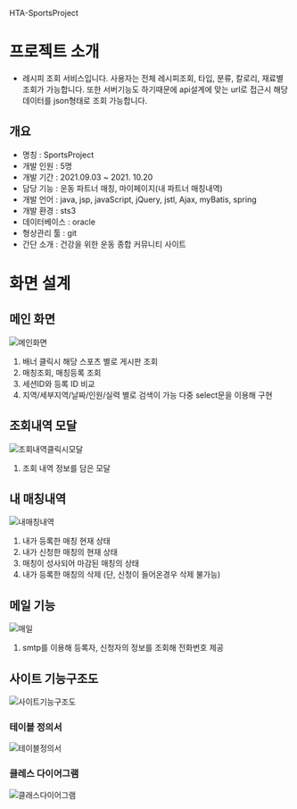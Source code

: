 HTA-SportsProject


# 프로젝트 소개

- 레시피 조회 서비스입니다. 사용자는 전체 레시피조회, 타입, 분류, 칼로리, 재료별 조회가 가능합니다. 또한 서버기능도 하기때문에 api설계에 맞는 url로 접근시 해당 데이터를 json형태로 조회 가능합니다.


## 개요

- 명칭 : SportsProject
- 개발 인원 : 5명
- 개발 기간 : 2021.09.03 ~ 2021. 10.20
- 담당 기능 : 운동 파트너 매칭, 마이페이지(내 파트너 매칭내역)
- 개발 언어 : java, jsp, javaScript, jQuery, jstl, Ajax, myBatis, spring
- 개발 환경 : sts3
- 데이터베이스 : oracle
- 형상관리 툴 : git
- 간단 소개 : 건강을 위한 운동 종합 커뮤니티 사이트


# 화면 설계

## 메인 화면

![메인화면](https://user-images.githubusercontent.com/87374274/179146922-e0cc183e-ef08-43e8-b9f3-f2313b58432e.PNG)

1. 배너 클릭시 해당 스포츠 별로 게시판 조회 
2. 매칭조회, 매칭등록 조회
3. 세션ID와 등록 ID 비교
4. 지역/세부지역/날짜/인원/실력 별로 검색이 가능 다중 select문을 이용해 구현


## 조회내역 모달

![조회내역클릭시모달](https://user-images.githubusercontent.com/87374274/179147001-ec58b866-8226-4aa7-a88b-36dfad0fd4a4.PNG)

1. 조회 내역 정보를 담은 모달


## 내 매칭내역

![내매칭내역](https://user-images.githubusercontent.com/87374274/179147149-217c7ed2-07d7-4e4d-86ec-6a726eba00a7.PNG)

1. 내가 등록한 매칭 현재 상태
2. 내가 신청한 매칭의 현재 상태
3. 매칭이 성사되어 마감된 매칭의 상태
4. 내가 등록한 매칭의 삭제 (단, 신청이 들어온경우 삭제 불가능)


## 메일 기능

![매일](https://user-images.githubusercontent.com/87374274/179147402-4d5c4aa6-dcd0-4704-b5a4-bc28443818ee.PNG)

1. smtp를 이용해 등록자, 신청자의 정보를 조회해 전화번호 제공


## 사이트 기능구조도

![사이트기능구조도](https://user-images.githubusercontent.com/87374274/179147620-9a70b0ba-27f0-4caf-99a1-d246ca6a61fd.PNG)


### 테이블 정의서

![테이블정의서](https://user-images.githubusercontent.com/87374274/179147574-a1f78f07-c971-4dc4-b045-649ded87c663.PNG)


### 클레스 다이어그램

![클래스다이어그램](https://user-images.githubusercontent.com/87374274/179147512-ff3984e5-5b46-42fa-9d76-aa91e3c158f8.PNG)
